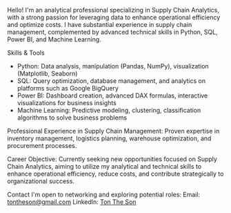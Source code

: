 Hello! I'm an analytical professional specializing in Supply Chain Analytics, with a strong passion for leveraging data to enhance operational efficiency and optimize costs. I have substantial experience in supply chain management, complemented by advanced technical skills in Python, SQL, Power BI, and Machine Learning.

Skills & Tools
- Python: Data analysis, manipulation (Pandas, NumPy), visualization (Matplotlib, Seaborn)
- SQL: Query optimization, database management, and analytics on platforms such as Google BigQuery
- Power BI: Dashboard creation, advanced DAX formulas, interactive visualizations for business insights
- Machine Learning: Predictive modeling, clustering, classification algorithms to solve business problems

Professional Experience in Supply Chain Management: Proven expertise in inventory management, logistics planning, warehouse optimization, and procurement processes.

Career Objective: Currently seeking new opportunities focused on Supply Chain Analytics, aiming to utilize my analytical and technical skills to enhance operational efficiency, reduce costs, and contribute strategically to organizational success.

Contact
I'm open to networking and exploring potential roles:
Email: tontheson@gmail.com
LinkedIn: [Ton The Son](https://www.linkedin.com/in/tontheson/)
